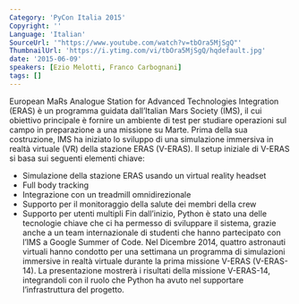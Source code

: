 ```yaml
---
Category: 'PyCon Italia 2015'
Copyright: ''
Language: 'Italian'
SourceUrl: '"https://www.youtube.com/watch?v=tbOra5MjSgQ"'
ThumbnailUrl: 'https://i.ytimg.com/vi/tbOra5MjSgQ/hqdefault.jpg'
date: '2015-06-09'
speakers: [Ezio Melotti, Franco Carbognani]
tags: []
---
```

European MaRs Analogue Station for Advanced Technologies Integration (ERAS) è un programma guidata dall’Italian Mars Society (IMS), il cui obiettivo principale è fornire un ambiente di test per studiare operazioni sul campo in preparazione a una missione su Marte.
Prima della sua costruzione, IMS ha iniziato lo sviluppo di una simulazione immersiva in realtà virtuale (VR) della stazione ERAS (V-ERAS).
Il setup iniziale di V-ERAS si basa sui seguenti elementi chiave:
 - Simulazione della stazione ERAS usando un virtual reality headset
 - Full body tracking
 - Integrazione con un treadmill omnidirezionale
 - Supporto per il monitoraggio della salute dei membri della crew
 - Supporto per utenti multipli
Fin dall’inizio, Python è stato una delle tecnologie chiave che ci ha permesso di sviluppare il sistema, grazie anche a un team internazionale di studenti che hanno partecipato con l’IMS a Google Summer of Code.
Nel Dicembre 2014, quattro astronauti virtuali hanno condotto per una settimana un programma di simulazioni immersive in realtà virtuale durante la prima missione V-ERAS (V-ERAS-14).
La presentazione mostrerà i risultati della missione V-ERAS-14, integrandoli con il ruolo che Python ha avuto nel supportare l’infrastruttura del progetto.
